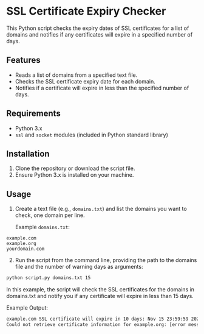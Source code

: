 # SSL Certificate Expiry Checker

This Python script checks the expiry dates of SSL certificates for a list of domains and notifies if any certificates will expire in a specified number of days.

## Features

- Reads a list of domains from a specified text file.
- Checks the SSL certificate expiry date for each domain.
- Notifies if a certificate will expire in less than the specified number of days.

## Requirements

- Python 3.x
- `ssl` and `socket` modules (included in Python standard library)

## Installation

1. Clone the repository or download the script file.
2. Ensure Python 3.x is installed on your machine.

## Usage

1. Create a text file (e.g., `domains.txt`) and list the domains you want to check, one domain per line.

   Example `domains.txt`:
   
```plain
example.com 
example.org 
yourdomain.com
```


2. Run the script from the command line, providing the path to the domains file and the number of warning days as arguments:

```bash
python script.py domains.txt 15
```

In this example, the script will check the SSL certificates for the domains in domains.txt and notify you if any certificate will expire in less than 15 days.

Example Output: 
```bash
example.com SSL certificate will expire in 10 days: Nov 15 23:59:59 2024 GMT
Could not retrieve certificate information for example.org: [error message]
```

